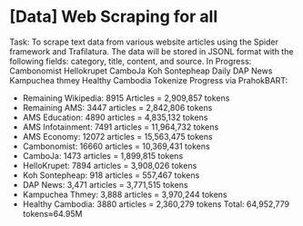 # [Data] Web Scraping for all

Task: To scrape text data from various website articles using the Spider framework and Trafilatura. The data will be stored in JSONL format with the following fields: category, title, content, and source.
In Progress:
Cambonomist
Hellokrupet
CamboJa
Koh Sontepheap Daily
DAP News
Kampuchea thmey
Healthy Cambodia
Tokenize Progress via PrahokBART:
* Remaining Wikipedia: 8915 Articles = 2,909,857 tokens
* Remaining AMS: 3447 articles = 2,842,806 tokens
* AMS Education: 4890 articles = 4,835,132 tokens
* AMS Infotainment: 7491 articles = 11,964,732 tokens
* AMS Economy: 12072 articles = 15,563,475 tokens
* Cambonomist: 16660 articles = 10,369,431 tokens
* CamboJa: 1473 articles = 1,899,815 tokens 
* HelloKrupet: 7894 articles = 3,908,026 tokens
* Koh Sontepheap: 918 articles = 557,467 tokens
* DAP News: 3,471 articles = 3,771,515 tokens
* Kampuchea Thmey: 3,888 articles = 3,970,244 tokens
* Healthy Cambodia: 3880 articles = 2,360,279 tokens
Total: 64,952,779 tokens≈64.95M
